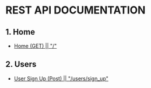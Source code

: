 # REST API DOCUMENTATION

## 1. Home

-   [Home (GET) || "/"](/docs/home.md)

## 2. Users

-   [User Sign Up (Post) || "/users/sign_up"](/docs/user.md)
